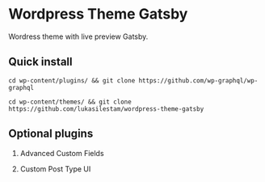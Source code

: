 # Wordpress Theme Gatsby

Wordress theme with live preview Gatsby.

## Quick install

`cd wp-content/plugins/ && git clone https://github.com/wp-graphql/wp-graphql`

`cd wp-content/themes/ && git clone https://github.com/lukasilestam/wordpress-theme-gatsby`

## Optional plugins

1. Advanced Custom Fields

2. Custom Post Type UI
